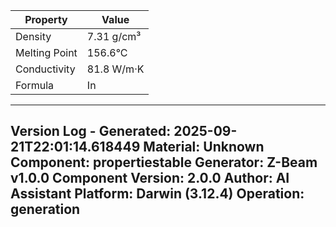 | Property | Value |
|----------|-------|
| Density | 7.31 g/cm³ |
| Melting Point | 156.6°C |
| Conductivity | 81.8 W/m·K |
| Formula | In |


---
Version Log - Generated: 2025-09-21T22:01:14.618449
Material: Unknown
Component: propertiestable
Generator: Z-Beam v1.0.0
Component Version: 2.0.0
Author: AI Assistant
Platform: Darwin (3.12.4)
Operation: generation
---